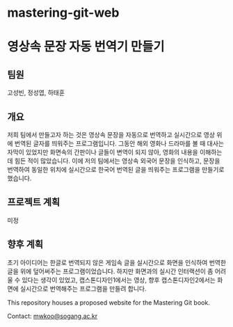 # mastering-git-web

# 영상속 문장 자동 번역기 만들기

## 팀원
고성빈, 정성엽, 하태훈

## 개요
저희 팀에서 만들고자 하는 것은 영상속 문장을 자동으로 번역하고 실시간으로 영상 위에 번역된 글자를 띄워주는 프로그램입니다.
그동안 해외 영화나 드라마를 볼 때 대사는 자막이 있었지만 화면속의 간판이나 글들이 변역이 되지 않아, 영화의 내용을 이해하는데 힘든 적이 많았습니다.
이에 저의 팀에서는 영상속 외국어 문장을 인식하고, 문장을 번역하여 동일한 위치에 실시간으로 한국어 번역된 글을 띄워주는 프로그램을 만들기로 했습니다.

## 프로젝트 계획
미정

## 향후 계획
초기 아이디어는 한글로 번역되지 않은 게임속 글을 실시간으로 화면을 인식하여 번역한 글을 위에 덮어써주는 프로그램이었습니다. 하지만 화면과의 실시간 인터랙션이 좀 어려울 수 있다는 생각이 있었고, 캡스톤디자인1에서는 영상, 향후 캡스톤디자인2에서는 화면에 실시간으로 번역해주는 프로그램을 만들려 합니다.









This repository houses a proposed website for the Mastering Git book.

Contact: mwkoo@sogang.ac.kr
